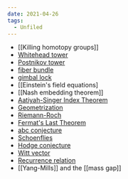 ```yaml
---
date: 2021-04-26
tags: 
  - Unfiled
---
```



- [[Killing homotopy groups]]
- [Whitehead tower](Whitehead%20tower)
- [Postnikov tower](Postnikov%20tower.md)
- [fiber bundle](fiber%20bundle.md)
- [gimbal lock](gimbal%20lock.md)
- [[Einstein's field equations]
- [[Nash embedding theorem]]
- [Aatiyah-Singer Index Theorem](Aatiyah-Singer%20Index%20Theorem)
- [Geometrization](../Geometrization.md)
- [Riemann-Roch](Riemann-Roch)
- [Fermat's Last Theorem](Fermat's%20Last%20Theorem)
- [abc conjecture](abc%20conjecture)
- [Schoenflies](Schoenflies.md)
- [Hodge conjecture](Hodge%20conjecture)
- [Witt vector](Witt%20vector)
- [Recurrence relation](Recurrence%20relation)
- [[Yang-Mills]] and the [[mass gap]]